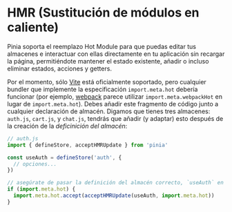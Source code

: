 # HMR (Sustitución de módulos en caliente)

Pinia soporta el reemplazo Hot Module para que puedas editar tus almacenes e interactuar con ellas directamente en tu aplicación sin recargar la página, permitiéndote mantener el estado existente, añadir o incluso eliminar estados, acciones y getters.

Por el momento, sólo [Vite](https://vitejs.dev/) está oficialmente soportado, pero cualquier bundler que implemente la especificación `import.meta.hot` debería funcionar (por ejemplo, [webpack](https://webpack.js.org/api/module-variables/#importmetawebpackhot) parece utilizar `import.meta.webpackHot` en lugar de `import.meta.hot`).
Debes añadir este fragmento de código junto a cualquier declaración de almacén. Digamos que tienes tres almacenes: `auth.js`, `cart.js`, y `chat.js`, tendrás que añadir (y adaptar) esto después de la creación de la _deficinición del almacén_:

```js
// auth.js
import { defineStore, acceptHMRUpdate } from 'pinia'

const useAuth = defineStore('auth', {
  // opciones...
})

// asegúrate de pasar la definición del almacén correcto, `useAuth` en este caso.
if (import.meta.hot) {
  import.meta.hot.accept(acceptHMRUpdate(useAuth, import.meta.hot))
}
```
